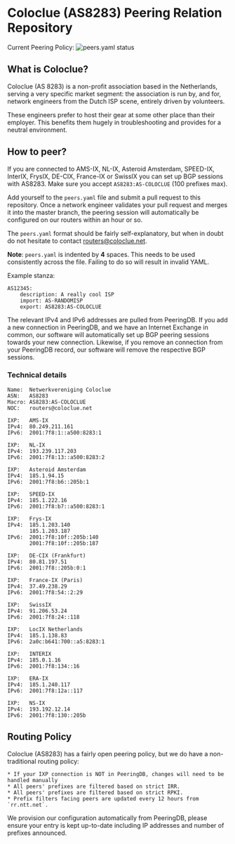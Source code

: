 Coloclue (AS8283) Peering Relation Repository
==============================================

Current Peering Policy: ![peers.yaml status](https://github.com/coloclue/peering/actions/workflows/test_peers.yaml.yml/badge.svg)

## What is Coloclue? ##

Coloclue (AS 8283) is a non-profit association based in the Netherlands, serving
a very specific market segment: the association is run by, and for, network
engineers from the Dutch ISP scene, entirely driven by volunteers.

These engineers prefer to host their gear at some other place than their
employer. This benefits them hugely in troubleshooting and provides for a
neutral environment.

## How to peer? ##

If you are connected to AMS-IX, NL-IX, Asteroid Amsterdam, SPEED-IX, InterIX, FrysIX,
DE-CIX, France-IX or SwissIX you can set up BGP sessions with AS8283. Make sure you
accept `AS8283:AS-COLOCLUE` (100 prefixes max).

Add yourself to the `peers.yaml` file and submit a pull request to this
repository. Once a network engineer validates your pull request and merges it
into the master branch, the peering session will automatically be configured on
our routers within an hour or so.

The `peers.yaml` format should be fairly self-explanatory, but when in doubt do
not hesitate to contact routers@coloclue.net.

**Note**: `peers.yaml` is indented by **4** spaces. This needs to be used
consistently across the file. Failing to do so will result in invalid YAML.

Example stanza:

```
AS12345:
    description: A really cool ISP
    import: AS-RANDOMISP
    export: AS8283:AS-COLOCLUE
```

The relevant IPv4 and IPv6 addresses are pulled from PeeringDB. If you add a
new connection in PeeringDB, and we have an Internet Exchange in common,
our software will automatically set up BGP peering sessions towards your
new connection. Likewise, if you remove an connection from your PeeringDB
record, our software will remove the respective BGP sessions.

### Technical details ###

```
Name:  Netwerkvereniging Coloclue
ASN:   AS8283
Macro: AS8283:AS-COLOCLUE
NOC:   routers@coloclue.net

IXP:   AMS-IX
IPv4:  80.249.211.161
IPv6:  2001:7f8:1::a500:8283:1

IXP:   NL-IX
IPv4:  193.239.117.203
IPv6:  2001:7f8:13::a500:8283:2

IXP:   Asteroid Amsterdam
IPv4:  185.1.94.15
IPv6:  2001:7f8:b6::205b:1

IXP:   SPEED-IX
IPv4:  185.1.222.16
IPv6:  2001:7f8:b7::a500:8283:1

IXP:   Frys-IX
IPv4:  185.1.203.140
       185.1.203.187
IPv6:  2001:7f8:10f::205b:140
       2001:7f8:10f::205b:187

IXP:   DE-CIX (Frankfurt)
IPv4:  80.81.197.51
IPv6:  2001:7f8::205b:0:1

IXP:   France-IX (Paris)
IPv4:  37.49.238.29
IPv6:  2001:7f8:54::2:29

IXP:   SwissIX
IPv4:  91.206.53.24
IPv6:  2001:7f8:24::118

IXP:   LocIX Netherlands
IPv4:  185.1.138.83
IPv6:  2a0c:b641:700::a5:8283:1

IXP:   INTERIX
IPv4:  185.0.1.16
IPv6:  2001:7f8:134::16

IXP:   ERA-IX
IPv4:  185.1.240.117
IPv6:  2001:7f8:12a::117

IXP:   NS-IX
IPv4:  193.192.12.14
IPv6:  2001:7f8:130::205b
```

## Routing Policy ##

Coloclue (AS8283) has a fairly open peering policy, but we do have a
non-traditional routing policy:

    * If your IXP connection is NOT in PeeringDB, changes will need to be handled manually
    * All peers' prefixes are filtered based on strict IRR.
    * All peers' prefixes are filtered based on strict RPKI.
    * Prefix filters facing peers are updated every 12 hours from `rr.ntt.net`.

We provision our configuration automatically from PeeringDB, please ensure your entry is kept up-to-date including IP addresses and number of prefixes announced.
